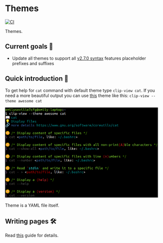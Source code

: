 # Themes

[![CI](https://github.com/command-line-interface-pages/themes/actions/workflows/ci.yaml/badge.svg)](https://github.com/command-line-interface-pages/themes/actions/workflows/ci.yaml)

Themes.

## Current goals :checkered_flag:

- Update all themes to support all [v2.7.0 syntax](https://github.com/command-line-interface-pages/syntax/blob/main/base.md)
  features placeholder prefixes and suffixes

## Quick introduction :rocket:

To get help for `cat` command with default theme type `clip-view cat`. If you need a more beautiful
output you can use [this](https://github.com/command-line-interface-pages/themes/tree/main/awesome)
theme like this: `clip-view --theme awesome cat`

![clip page](./clip-page.png)

Theme is a YAML file itself.

## Writing pages :hammer_and_wrench:

Read [this](./CONTRIBUTING.md) guide for details.
